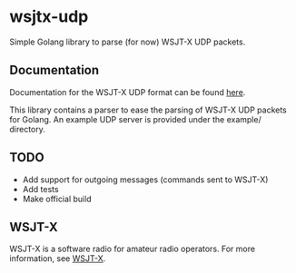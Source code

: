 wsjtx-udp
==========

Simple Golang library to parse (for now) WSJT-X UDP packets.

## Documentation
Documentation for the WSJT-X UDP format can be found [here](https://sourceforge.net/p/wsjt/wsjtx/ci/master/tree/Network/NetworkMessage.hpp).

This library contains a parser to ease the parsing of WSJT-X UDP packets for Golang. An example UDP server is provided
under the example/ directory.

## TODO
- Add support for outgoing messages (commands sent to WSJT-X)
- Add tests
- Make official build

## WSJT-X
WSJT-X is a software radio for amateur radio operators. For more information, see [WSJT-X](https://wsjt.sourceforge.io//).
